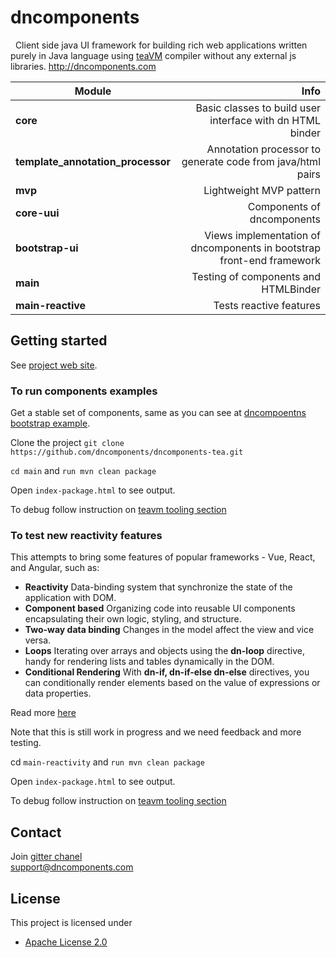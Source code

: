 # dncomponents


&nbsp;&nbsp;Client side java UI framework for building rich web applications written purely in Java language using [teaVM](https://teavm.org/) compiler without any external js libraries.
http://dncomponents.com

| Module                                |                                                                      Info |
|---------------------------------------|--------------------------------------------------------------------------:|
| <b>core</b>                           |                 Basic classes to build user interface with dn HTML binder |
| <b> template_annotation_processor</b> |                Annotation processor to generate code from java/html pairs |
| <b> mvp</b>                           |                                                   Lightweight MVP pattern |
| <b>core-uui</b>                       |                                                Components of dncomponents |
| <b>bootstrap-ui</b>                   | Views implementation of dncomponents in bootstrap front-end framework</b> |
| <b>main</b>                           |                             Testing of components and HTMLBinder     </b> |
| <b>main-reactive</b>                  |                                                   Tests reactive features |

## Getting started

See [project web site](https://dncomponents.com/index.html).

### To run components examples

Get a stable set of components, same as you can see at  [dncompoentns bootstrap example](https://dncomponents.com/demo/index.html).

Clone the project `git clone https://github.com/dncomponents/dncomponents-tea.git`

`cd main` and `run mvn clean package` 

Open `index-package.html` to see output.

To debug follow instruction on [teavm tooling section](https://teavm.org/docs/tooling/idea.html)

### To test new reactivity features

This attempts to bring some features of popular frameworks - Vue, React, and Angular, such as:

* **Reactivity** Data-binding system that synchronize the state of the application with DOM.<br>
* **Component based** Organizing code into reusable UI components encapsulating their own logic, styling, and structure. <br>
* **Two-way data binding** Changes in the model affect the view and vice versa. <br>
* **Loops** Iterating over arrays and objects using the **dn-loop** directive, handy for rendering lists and tables dynamically in the DOM. <br>
* **Conditional Rendering** With **dn-if, dn-if-else dn-else** directives, you can conditionally render elements based on the value of expressions or data properties.


Read more [here](https://github.com/dncomponents/dncomponents-tea/blob/master/main-reactive/README.md)

Note that this is still work in progress and we need feedback and more testing.

cd `main-reactivity` and `run mvn clean package`

Open `index-package.html` to see output.

To debug follow instruction on [teavm tooling section](https://teavm.org/docs/tooling/idea.html)


## Contact
Join [gitter chanel](https://gitter.im/dncomponents_/dncomponents) <br>
support@dncomponents.com

## License

This project is licensed under

* [Apache License 2.0](http://www.apache.org/licenses/LICENSE-2.0)
